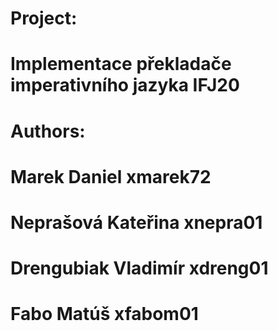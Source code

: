 ##
# Project:
# Implementace překladače imperativního jazyka IFJ20
# 
# Authors:
# Marek Daniel		xmarek72
# Neprašová Kateřina	xnepra01
# Drengubiak Vladimír	xdreng01
# Fabo Matúš		xfabom01
##
